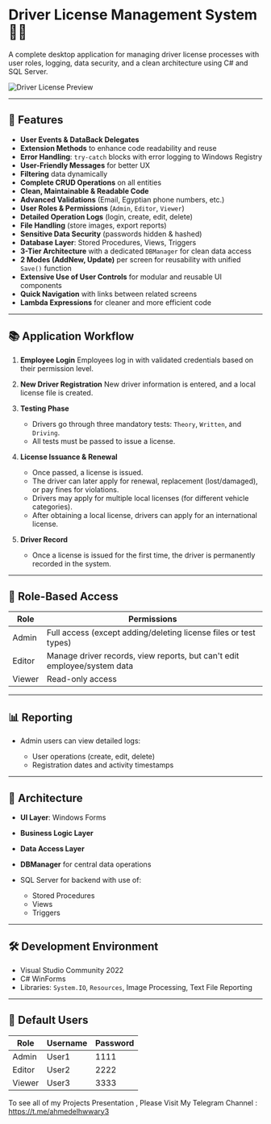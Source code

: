 # Driver License Management System 🚗🛂

A complete desktop application for managing driver license processes with user roles, logging, data security, and a clean architecture using C# and SQL Server.

![Driver License Preview](https://images.openai.com/thumbnails/646fdb7e1072c78a21e0ab3fa1621636.jpeg)

---

## 🔧 Features

* **User Events & DataBack Delegates**
* **Extension Methods** to enhance code readability and reuse
* **Error Handling**: `try-catch` blocks with error logging to Windows Registry
* **User-Friendly Messages** for better UX
* **Filtering** data dynamically
* **Complete CRUD Operations** on all entities
* **Clean, Maintainable & Readable Code**
* **Advanced Validations** (Email, Egyptian phone numbers, etc.)
* **User Roles & Permissions** (`Admin`, `Editor`, `Viewer`)
* **Detailed Operation Logs** (login, create, edit, delete)
* **File Handling** (store images, export reports)
* **Sensitive Data Security** (passwords hidden & hashed)
* **Database Layer**: Stored Procedures, Views, Triggers
* **3-Tier Architecture** with a dedicated `DBManager` for clean data access
* **2 Modes (AddNew, Update)** per screen for reusability with unified `Save()` function
* **Extensive Use of User Controls** for modular and reusable UI components
* **Quick Navigation** with links between related screens
* **Lambda Expressions** for cleaner and more efficient code

---

## 📚 Application Workflow

1. **Employee Login**
   Employees log in with validated credentials based on their permission level.

2. **New Driver Registration**
   New driver information is entered, and a local license file is created.

3. **Testing Phase**

   * Drivers go through three mandatory tests:
     `Theory`, `Written`, and `Driving`.
   * All tests must be passed to issue a license.

4. **License Issuance & Renewal**

   * Once passed, a license is issued.
   * The driver can later apply for renewal, replacement (lost/damaged), or pay fines for violations.
   * Drivers may apply for multiple local licenses (for different vehicle categories).
   * After obtaining a local license, drivers can apply for an international license.

5. **Driver Record**

   * Once a license is issued for the first time, the driver is permanently recorded in the system.

---

## 🔐 Role-Based Access

| Role   | Permissions                                                              |
| ------ | ------------------------------------------------------------------------ |
| Admin  | Full access (except adding/deleting license files or test types)         |
| Editor | Manage driver records, view reports, but can't edit employee/system data |
| Viewer | Read-only access                                                         |

---

## 📊 Reporting

* Admin users can view detailed logs:

  * User operations (create, edit, delete)
  * Registration dates and activity timestamps

---

## 📁 Architecture

* **UI Layer**: Windows Forms
* **Business Logic Layer**
* **Data Access Layer**
* **DBManager** for central data operations
* SQL Server for backend with use of:

  * Stored Procedures
  * Views
  * Triggers

---

## 🛠️ Development Environment

* Visual Studio Community 2022
* C# WinForms
* Libraries: `System.IO`, `Resources`, Image Processing, Text File Reporting

---

## 👥 Default Users

| Role   | Username | Password |
| ------ | -------- | -------- |
| Admin  | User1    | 1111     |
| Editor | User2    | 2222     |
| Viewer | User3    | 3333     |

To see all of my Projects Presentation , Please Visit My Telegram Channel :
https://t.me/ahmedelhwwary3

